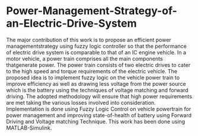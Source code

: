 # Power-Management-Strategy-of-an-Electric-Drive-System
The major contribution of this work is to propose an efficient power managementstrategy using fuzzy logic controller so that the performance of electric drive system is comparable to that of an IC engine vehicle. In a motor vehicle, a power train comprises all the main components thatgenerate power. The power train consists of two electric drives to cater to the high speed and torque requirements of the electric vehicle. The proposed idea is to implement fuzzy logic on the vehicle power train to improve efficiency as well as drawing less voltage from the power source which is the battery using the techniques of voltage matching and forward driving. The
adopted methodology will ensure that high power requirements are met taking the various losses involved into consideration. Implementation is done using Fuzzy Logic Control on vehicle powertrain for power management and improving state-of-health of battery using Forward Driving and Voltage matching Technique. This work has been done using MATLAB-Simulink. 
